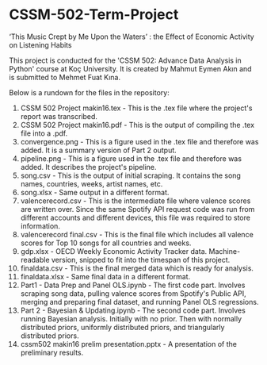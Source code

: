 # CSSM-502-Term-Project
‘This Music Crept by Me Upon the Waters’ : the Effect of Economic Activity on Listening Habits

This project is conducted for the 'CSSM 502: Advance Data Analysis in Python' course at Koç University.
It is created by Mahmut Eymen Akın and is submitted to Mehmet Fuat Kına.

Below is a rundown for the files in the repository:

  1. CSSM 502 Project makin16.tex - This is the .tex file where the project's report was transcribed.
  2. CSSM 502 Project makin16.pdf - This is the output of compiling the .tex file into a .pdf.
  3. convergence.png - This is a figure used in the .tex file and therefore was added. It is a summary version of Part 2 output.
  4. pipeline.png -  This is a figure used in the .tex file and therefore was added. It describes the project's pipeline.
  5. song.csv - This is the output of initial scraping. It contains the song names, countries, weeks, artist names, etc.
  6. song.xlsx - Same output in a different format.
  7. valencerecord.csv - This is the intermediate file where valence scores are written over. Since the same Spotify API request code was run from different accounts and different devices, this file was required to store information.
  8. valencerecord final.csv - This is the final file which includes all valence scores for Top 10 songs for all countries and weeks.
  9. gdp.xlsx - OECD Weekly Economic Activity Tracker data. Machine-readable version, snipped to fit into the timespan of this project.
  10. finaldata.csv - This is the final merged data which is ready for analysis.
  11. finaldata.xlsx - Same final data in a different format.
  12. Part1 - Data Prep and Panel OLS.ipynb - The first code part. Involves scraping song data, pulling valence scores from Spotify's Public API, merging and preparing final dataset, and running Panel OLS regressions.
  13. Part 2 - Bayesian & Updating.ipynb - The second code part. Involves running Bayesian analysis. Initially with no prior. Then with normally distributed priors, uniformly distributed priors, and triangularly distributed priors.
  14. cssm502 makin16 prelim presentation.pptx - A presentation of the preliminary results.
